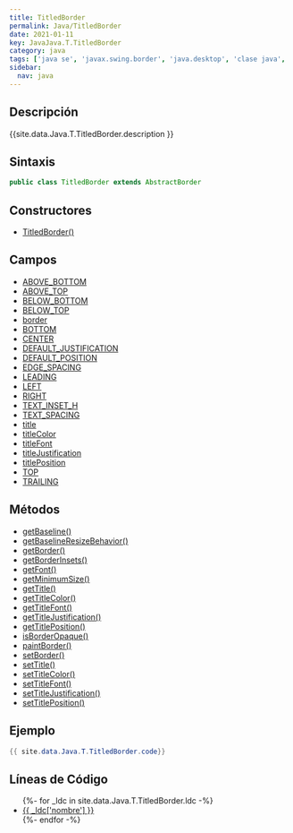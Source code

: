 ```yaml
---
title: TitledBorder
permalink: Java/TitledBorder
date: 2021-01-11
key: JavaJava.T.TitledBorder
category: java
tags: ['java se', 'javax.swing.border', 'java.desktop', 'clase java', 'Java 1.0']
sidebar: 
  nav: java
---
```


## Descripción
{{site.data.Java.T.TitledBorder.description }}

## Sintaxis
~~~java
public class TitledBorder extends AbstractBorder
~~~

## Constructores
* [TitledBorder()](/Java/TitledBorder/TitledBorder/)

## Campos
* [ABOVE_BOTTOM](/Java/TitledBorder/ABOVE_BOTTOM)
* [ABOVE_TOP](/Java/TitledBorder/ABOVE_TOP)
* [BELOW_BOTTOM](/Java/TitledBorder/BELOW_BOTTOM)
* [BELOW_TOP](/Java/TitledBorder/BELOW_TOP)
* [border](/Java/TitledBorder/border)
* [BOTTOM](/Java/TitledBorder/BOTTOM)
* [CENTER](/Java/TitledBorder/CENTER)
* [DEFAULT_JUSTIFICATION](/Java/TitledBorder/DEFAULT_JUSTIFICATION)
* [DEFAULT_POSITION](/Java/TitledBorder/DEFAULT_POSITION)
* [EDGE_SPACING](/Java/TitledBorder/EDGE_SPACING)
* [LEADING](/Java/TitledBorder/LEADING)
* [LEFT](/Java/TitledBorder/LEFT)
* [RIGHT](/Java/TitledBorder/RIGHT)
* [TEXT_INSET_H](/Java/TitledBorder/TEXT_INSET_H)
* [TEXT_SPACING](/Java/TitledBorder/TEXT_SPACING)
* [title](/Java/TitledBorder/title)
* [titleColor](/Java/TitledBorder/titleColor)
* [titleFont](/Java/TitledBorder/titleFont)
* [titleJustification](/Java/TitledBorder/titleJustification)
* [titlePosition](/Java/TitledBorder/titlePosition)
* [TOP](/Java/TitledBorder/TOP)
* [TRAILING](/Java/TitledBorder/TRAILING)

## Métodos
* [getBaseline()](/Java/TitledBorder/getBaseline)
* [getBaselineResizeBehavior()](/Java/TitledBorder/getBaselineResizeBehavior)
* [getBorder()](/Java/TitledBorder/getBorder)
* [getBorderInsets()](/Java/TitledBorder/getBorderInsets)
* [getFont()](/Java/TitledBorder/getFont)
* [getMinimumSize()](/Java/TitledBorder/getMinimumSize)
* [getTitle()](/Java/TitledBorder/getTitle)
* [getTitleColor()](/Java/TitledBorder/getTitleColor)
* [getTitleFont()](/Java/TitledBorder/getTitleFont)
* [getTitleJustification()](/Java/TitledBorder/getTitleJustification)
* [getTitlePosition()](/Java/TitledBorder/getTitlePosition)
* [isBorderOpaque()](/Java/TitledBorder/isBorderOpaque)
* [paintBorder()](/Java/TitledBorder/paintBorder)
* [setBorder()](/Java/TitledBorder/setBorder)
* [setTitle()](/Java/TitledBorder/setTitle)
* [setTitleColor()](/Java/TitledBorder/setTitleColor)
* [setTitleFont()](/Java/TitledBorder/setTitleFont)
* [setTitleJustification()](/Java/TitledBorder/setTitleJustification)
* [setTitlePosition()](/Java/TitledBorder/setTitlePosition)

## Ejemplo
~~~java
{{ site.data.Java.T.TitledBorder.code}}
~~~

## Líneas de Código
<ul>
{%- for _ldc in site.data.Java.T.TitledBorder.ldc -%}
   <li>
       <a href="{{_ldc['url'] }}">{{ _ldc['nombre'] }}</a>
   </li>
{%- endfor -%}
</ul>
